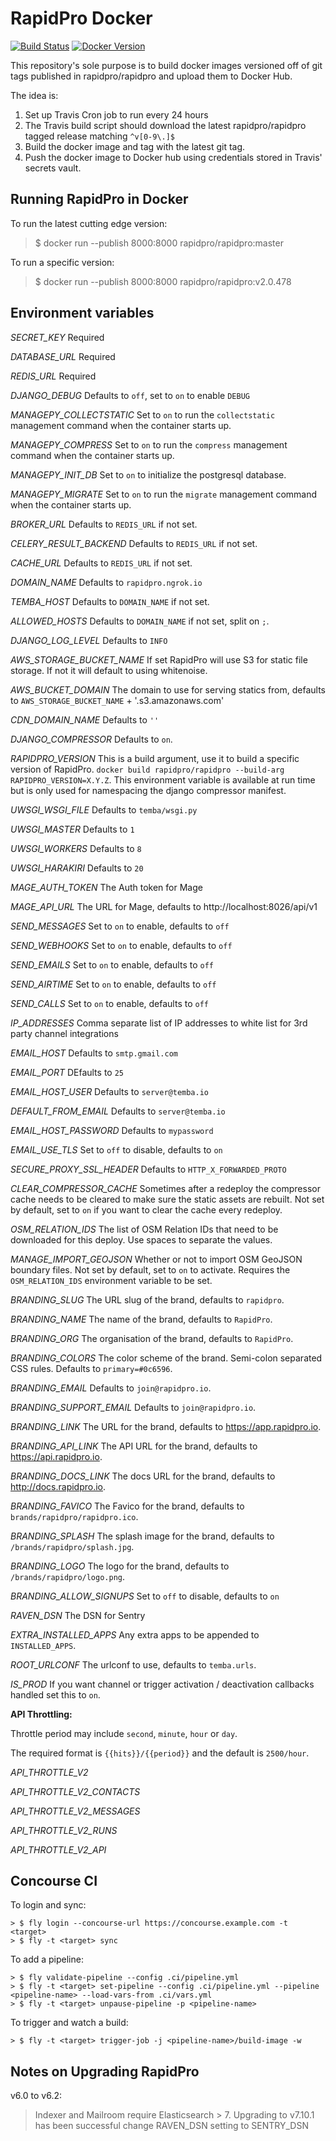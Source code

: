 RapidPro Docker
===============

[![Build Status](https://travis-ci.org/praekeltfoundation/rapidpro-docker.svg?branch=master)](https://travis-ci.org/praekeltfoundation/rapidpro-docker)
[![Docker Version](https://images.microbadger.com/badges/version/praekeltfoundation/rapidpro.svg)](https://hub.docker.com/r/praekeltfoundation/rapidpro/tags/ "Get the latest version from Docker Hub")

This repository's sole purpose is to build docker images versioned off of
git tags published in rapidpro/rapidpro and upload them to Docker Hub.

The idea is:

  1. Set up Travis Cron job to run every 24 hours
  3. The Travis build script should download the latest rapidpro/rapidpro
     tagged release matching `^v[0-9\.]$`
  4. Build the docker image and tag with the latest git tag.
  5. Push the docker image to Docker hub using credentials stored in
     Travis' secrets vault.

Running RapidPro in Docker
--------------------------

To run the latest cutting edge version:

> $ docker run --publish 8000:8000 rapidpro/rapidpro:master

To run a specific version:

> $ docker run --publish 8000:8000 rapidpro/rapidpro:v2.0.478

Environment variables
---------------------

*SECRET_KEY*
  Required

*DATABASE_URL*
  Required

*REDIS_URL*
  Required

*DJANGO_DEBUG*
  Defaults to `off`, set to `on` to enable `DEBUG`

*MANAGEPY_COLLECTSTATIC*
  Set to `on` to run the `collectstatic` management command when the container
  starts up.

*MANAGEPY_COMPRESS*
  Set to `on` to run the `compress` management command when the container
  starts up.

*MANAGEPY_INIT_DB*
  Set to `on` to initialize the postgresql database.

*MANAGEPY_MIGRATE*
  Set to `on` to run the `migrate` management command when the container
  starts up.

*BROKER_URL*
  Defaults to `REDIS_URL` if not set.

*CELERY_RESULT_BACKEND*
  Defaults to `REDIS_URL` if not set.

*CACHE_URL*
  Defaults to `REDIS_URL` if not set.

*DOMAIN_NAME*
  Defaults to `rapidpro.ngrok.io`

*TEMBA_HOST*
  Defaults to `DOMAIN_NAME` if not set.

*ALLOWED_HOSTS*
  Defaults to `DOMAIN_NAME` if not set, split on `;`.

*DJANGO_LOG_LEVEL*
  Defaults to `INFO`

*AWS_STORAGE_BUCKET_NAME*
  If set RapidPro will use S3 for static file storage. If not it will
  default to using whitenoise.

*AWS_BUCKET_DOMAIN*
  The domain to use for serving statics from, defaults to
  ``AWS_STORAGE_BUCKET_NAME`` + '.s3.amazonaws.com'

*CDN_DOMAIN_NAME*
  Defaults to `''`

*DJANGO_COMPRESSOR*
  Defaults to `on`.

*RAPIDPRO_VERSION*
  This is a build argument, use it to build a specific version of RapidPro.
  `docker build rapidpro/rapidpro --build-arg RAPIDPRO_VERSION=X.Y.Z`.
  This environment variable is available at run time but is only used for
  namespacing the django compressor manifest.

*UWSGI_WSGI_FILE*
  Defaults to `temba/wsgi.py`

*UWSGI_MASTER*
  Defaults to `1`

*UWSGI_WORKERS*
  Defaults to `8`

*UWSGI_HARAKIRI*
  Defaults to `20`

*MAGE_AUTH_TOKEN*
  The Auth token for Mage

*MAGE_API_URL*
  The URL for Mage, defaults to http://localhost:8026/api/v1

*SEND_MESSAGES*
  Set to ``on`` to enable, defaults to ``off``

*SEND_WEBHOOKS*
  Set to ``on`` to enable, defaults to ``off``

*SEND_EMAILS*
  Set to ``on`` to enable, defaults to ``off``

*SEND_AIRTIME*
  Set to ``on`` to enable, defaults to ``off``

*SEND_CALLS*
  Set to ``on`` to enable, defaults to ``off``

*IP_ADDRESSES*
  Comma separate list of IP addresses to white list for 3rd party channel
  integrations

*EMAIL_HOST*
  Defaults to ``smtp.gmail.com``

*EMAIL_PORT*
  DEfaults to ``25``

*EMAIL_HOST_USER*
  Defaults to ``server@temba.io``

*DEFAULT_FROM_EMAIL*
  Defaults to ``server@temba.io``

*EMAIL_HOST_PASSWORD*
  Defaults to ``mypassword``

*EMAIL_USE_TLS*
  Set to ``off`` to disable, defaults to ``on``

*SECURE_PROXY_SSL_HEADER*
  Defaults to ``HTTP_X_FORWARDED_PROTO``

*CLEAR_COMPRESSOR_CACHE*
  Sometimes after a redeploy the compressor cache needs to be cleared
  to make sure the static assets are rebuilt. Not set by default, set to ``on``
  if you want to clear the cache every redeploy.

*OSM_RELATION_IDS*
  The list of OSM Relation IDs that need to be downloaded for this
  deploy. Use spaces to separate the values.

*MANAGE_IMPORT_GEOJSON*
  Whether or not to import OSM GeoJSON boundary files. Not set by default,
  set to ``on`` to activate. Requires the ``OSM_RELATION_IDS`` environment
  variable to be set.

*BRANDING_SLUG*
  The URL slug of the brand, defaults to ``rapidpro``.

*BRANDING_NAME*
  The name of the brand, defaults to ``RapidPro``.

*BRANDING_ORG*
  The organisation of the brand, defaults to ``RapidPro``.

*BRANDING_COLORS*
  The color scheme of the brand. Semi-colon separated CSS rules.
  Defaults to ``primary=#0c6596``.

*BRANDING_EMAIL*
  Defaults to ``join@rapidpro.io``.

*BRANDING_SUPPORT_EMAIL*
  Defaults to ``join@rapidpro.io``.

*BRANDING_LINK*
  The URL for the brand, defaults to https://app.rapidpro.io.

*BRANDING_API_LINK*
  The API URL for the brand, defaults to https://api.rapidpro.io.

*BRANDING_DOCS_LINK*
  The docs URL for the brand, defaults to http://docs.rapidpro.io.

*BRANDING_FAVICO*
  The Favico for the brand, defaults to ``brands/rapidpro/rapidpro.ico``.

*BRANDING_SPLASH*
  The splash image for the brand, defaults to ``/brands/rapidpro/splash.jpg``.

*BRANDING_LOGO*
  The logo for the brand, defaults to ``/brands/rapidpro/logo.png``.

*BRANDING_ALLOW_SIGNUPS*
  Set to `off` to disable, defaults to `on`

*RAVEN_DSN*
  The DSN for Sentry

*EXTRA_INSTALLED_APPS*
  Any extra apps to be appended to ``INSTALLED_APPS``.

*ROOT_URLCONF*
  The urlconf to use, defaults to ``temba.urls``.

*IS_PROD*
  If you want channel or trigger activation / deactivation
  callbacks handled set this to ``on``.

**API Throttling:**

Throttle period may include ``second``, ``minute``, ``hour`` or ``day``.

The required format is ``{{hits}}/{{period}}`` and the default is ``2500/hour``.

*API_THROTTLE_V2*

*API_THROTTLE_V2_CONTACTS*

*API_THROTTLE_V2_MESSAGES*

*API_THROTTLE_V2_RUNS*

*API_THROTTLE_V2_API*

Concourse CI
---------------------

To login and sync:

    > $ fly login --concourse-url https://concourse.example.com -t <target>
    > $ fly -t <target> sync

To add a pipeline:

    > $ fly validate-pipeline --config .ci/pipeline.yml
    > $ fly -t <target> set-pipeline --config .ci/pipeline.yml --pipeline <pipeline-name> --load-vars-from .ci/vars.yml
    > $ fly -t <target> unpause-pipeline -p <pipeline-name>

To trigger and watch a build:

    > $ fly -t <target> trigger-job -j <pipeline-name>/build-image -w

Notes on Upgrading RapidPro
---------------------------

v6.0 to v6.2:
> Indexer and Mailroom require Elasticsearch > 7. Upgrading to v7.10.1 has been successful
> change RAVEN_DSN setting to SENTRY_DSN
